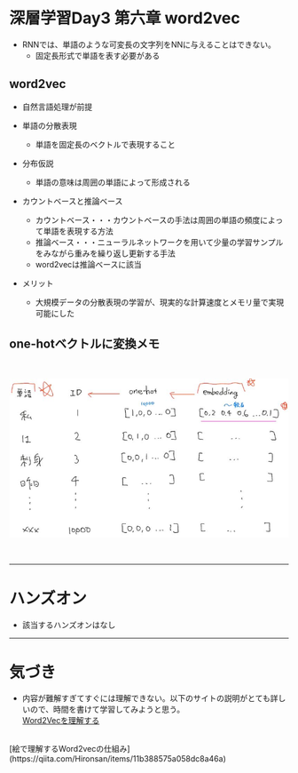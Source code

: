 # 深層学習Day3 第六章 word2vec

- RNNでは、単語のような可変長の文字列をNNに与えることはできない。
    - 固定長形式で単語を表す必要がある

## word2vec
- 自然言語処理が前提
- 単語の分散表現
    - 単語を固定長のベクトルで表現すること
- 分布仮説
    - 単語の意味は周囲の単語によって形成される
- カウントベースと推論ベース
    - カウントベース・・・カウントベースの手法は周囲の単語の頻度によって単語を表現する方法
    - 推論ベース・・・ニューラルネットワークを用いて少量の学習サンプルをみながら重みを繰り返し更新する手法
    - word2vecは推論ベースに該当

- メリット
    - 大規模データの分散表現の学習が、現実的な計算速度とメモリ量で実現可能にした

## one-hotベクトルに変換メモ

<br>

![s6_word2vec.jpg](img/s6_word2vec.jpg)

<br>


---

# ハンズオン

- 該当するハンズオンはなし

---

# 気づき
- 内容が難解すぎてすぐには理解できない。以下のサイトの説明がとても詳しいので、時間を書けて学習してみようと思う。<br>
[Word2Vecを理解する](https://qiita.com/g-k/items/69afa87c73654af49d36)
<br>
[絵で理解するWord2vecの仕組み](https://qiita.com/Hironsan/items/11b388575a058dc8a46a)

